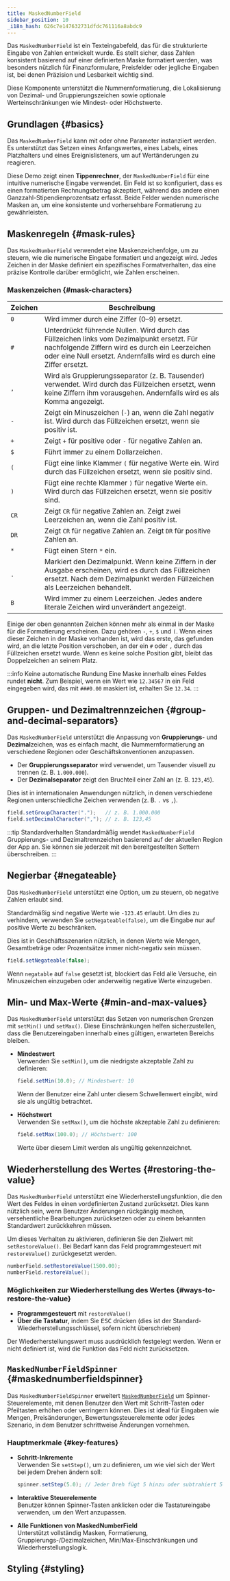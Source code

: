 ```yaml
---
title: MaskedNumberField
sidebar_position: 10
_i18n_hash: 626c7e147632731dfdc761116a8abdc9
---
```

<DocChip chip='shadow' />
<DocChip chip='name' label="dwc-numberfield" />
<DocChip chip='since' label='24.10' />
<JavadocLink type="foundation" location="com/webforj/component/field/MaskedNumberField" top='true'/>

Das `MaskedNumberField` ist ein Texteingabefeld, das für die strukturierte Eingabe von Zahlen entwickelt wurde. Es stellt sicher, dass Zahlen konsistent basierend auf einer definierten Maske formatiert werden, was besonders nützlich für Finanzformulare, Preisfelder oder jegliche Eingaben ist, bei denen Präzision und Lesbarkeit wichtig sind.

Diese Komponente unterstützt die Nummernformatierung, die Lokalisierung von Dezimal- und Gruppierungszeichen sowie optionale Werteinschränkungen wie Mindest- oder Höchstwerte.

## Grundlagen {#basics}

Das `MaskedNumberField` kann mit oder ohne Parameter instanziiert werden. Es unterstützt das Setzen eines Anfangswertes, eines Labels, eines Platzhalters und eines Ereignislisteners, um auf Wertänderungen zu reagieren.

Diese Demo zeigt einen **Tippenrechner**, der `MaskedNumberField` für eine intuitive numerische Eingabe verwendet. Ein Feld ist so konfiguriert, dass es einen formatierten Rechnungsbetrag akzeptiert, während das andere einen Ganzzahl-Stipendienprozentsatz erfasst. Beide Felder wenden numerische Masken an, um eine konsistente und vorhersehbare Formatierung zu gewährleisten.

<ComponentDemo 
path='/webforj/maskednumberfield?' 
javaE='https://raw.githubusercontent.com/webforj/webforj-documentation/refs/heads/main/src/main/java/com/webforj/samples/views/fields/maskednumberfield/MaskedNumberFieldView.java'
height = '270px'
/>

## Maskenregeln {#mask-rules}

Das `MaskedNumberField` verwendet eine Maskenzeichenfolge, um zu steuern, wie die numerische Eingabe formatiert und angezeigt wird. 
Jedes Zeichen in der Maske definiert ein spezifisches Formatverhalten, das eine präzise Kontrolle darüber ermöglicht, wie Zahlen erscheinen.

### Maskenzeichen {#mask-characters}

| Zeichen   | Beschreibung |
|-----------|-------------|
| `0`       | Wird immer durch eine Ziffer (0–9) ersetzt. |
| `#`       | Unterdrückt führende Nullen. Wird durch das Füllzeichen links vom Dezimalpunkt ersetzt. Für nachfolgende Ziffern wird es durch ein Leerzeichen oder eine Null ersetzt. Andernfalls wird es durch eine Ziffer ersetzt. |
| `,`       | Wird als Gruppierungsseparator (z. B. Tausender) verwendet. Wird durch das Füllzeichen ersetzt, wenn keine Ziffern ihm vorausgehen. Andernfalls wird es als Komma angezeigt. |
| `-`       | Zeigt ein Minuszeichen (`-`) an, wenn die Zahl negativ ist. Wird durch das Füllzeichen ersetzt, wenn sie positiv ist. |
| `+`       | Zeigt `+` für positive oder `-` für negative Zahlen an. |
| `$`       | Führt immer zu einem Dollarzeichen. |
| `(`       | Fügt eine linke Klammer `(` für negative Werte ein. Wird durch das Füllzeichen ersetzt, wenn sie positiv sind. |
| `)`       | Fügt eine rechte Klammer `)` für negative Werte ein. Wird durch das Füllzeichen ersetzt, wenn sie positiv sind. |
| `CR`      | Zeigt `CR` für negative Zahlen an. Zeigt zwei Leerzeichen an, wenn die Zahl positiv ist. |
| `DR`      | Zeigt `CR` für negative Zahlen an. Zeigt `DR` für positive Zahlen an. |
| `*`       | Fügt einen Stern `*` ein. |
| `.`       | Markiert den Dezimalpunkt. Wenn keine Ziffern in der Ausgabe erscheinen, wird es durch das Füllzeichen ersetzt. Nach dem Dezimalpunkt werden Füllzeichen als Leerzeichen behandelt. |
| `B`       | Wird immer zu einem Leerzeichen. Jedes andere literale Zeichen wird unverändert angezeigt. |

Einige der oben genannten Zeichen können mehr als einmal in der Maske für die Formatierung erscheinen. Dazu gehören `-`, `+`, `$` und `(`. Wenn eines dieser Zeichen in der Maske vorhanden ist, wird das erste, das gefunden wird, an die letzte Position verschoben, an der ein `#` oder `,` durch das Füllzeichen ersetzt wurde. Wenn es keine solche Position gibt, bleibt das Doppelzeichen an seinem Platz.

:::info Keine automatische Rundung
Eine Maske innerhalb eines Feldes rundet **nicht**. Zum Beispiel, wenn ein Wert wie `12.34567` in ein Feld eingegeben wird, das mit `###0.00` maskiert ist, erhalten Sie `12.34`.
:::

## Gruppen- und Dezimaltrennzeichen {#group-and-decimal-separators}

Das `MaskedNumberField` unterstützt die Anpassung von **Gruppierungs**- und **Dezimal**zeichen, was es einfach macht, die Nummernformatierung an verschiedene Regionen oder Geschäftskonventionen anzupassen.

- Der **Gruppierungsseparator** wird verwendet, um Tausender visuell zu trennen (z. B. `1.000.000`).
- Der **Dezimalseparator** zeigt den Bruchteil einer Zahl an (z. B. `123,45`).

Dies ist in internationalen Anwendungen nützlich, in denen verschiedene Regionen unterschiedliche Zeichen verwenden (z. B. `.` vs `,`).

```java
field.setGroupCharacter(".");   // z. B. 1.000.000
field.setDecimalCharacter(","); // z. B. 123,45
```

:::tip Standardverhalten
Standardmäßig wendet `MaskedNumberField` Gruppierungs- und Dezimaltrennzeichen basierend auf der aktuellen Region der App an. Sie können sie jederzeit mit den bereitgestellten Settern überschreiben.
:::

## Negierbar {#negateable}

Das `MaskedNumberField` unterstützt eine Option, um zu steuern, ob negative Zahlen erlaubt sind.

Standardmäßig sind negative Werte wie `-123.45` erlaubt. Um dies zu verhindern, verwenden Sie `setNegateable(false)`, um die Eingabe nur auf positive Werte zu beschränken.

Dies ist in Geschäftsszenarien nützlich, in denen Werte wie Mengen, Gesamtbeträge oder Prozentsätze immer nicht-negativ sein müssen.

```java
field.setNegateable(false);
```

Wenn `negatable` auf `false` gesetzt ist, blockiert das Feld alle Versuche, ein Minuszeichen einzugeben oder anderweitig negative Werte einzugeben.

<ComponentDemo 
path='/webforj/maskednumnegatable/?' 
javaE='https://raw.githubusercontent.com/webforj/webforj-documentation/refs/heads/main/src/main/java/com/webforj/samples/views/fields/maskednumberfield/MaskedNumNegatableView.java'
height = '150px'
/>

## Min- und Max-Werte {#min-and-max-values}

Das `MaskedNumberField` unterstützt das Setzen von numerischen Grenzen mit `setMin()` und `setMax()`. 
Diese Einschränkungen helfen sicherzustellen, dass die Benutzereingaben innerhalb eines gültigen, erwarteten Bereichs bleiben.

- **Mindestwert**  
  Verwenden Sie `setMin()`, um die niedrigste akzeptable Zahl zu definieren:

  ```java
  field.setMin(10.0); // Mindestwert: 10
  ```

  Wenn der Benutzer eine Zahl unter diesem Schwellenwert eingibt, wird sie als ungültig betrachtet.

- **Höchstwert**  
  Verwenden Sie `setMax()`, um die höchste akzeptable Zahl zu definieren:

  ```java
  field.setMax(100.0); // Höchstwert: 100
  ```

  Werte über diesem Limit werden als ungültig gekennzeichnet.

## Wiederherstellung des Wertes {#restoring-the-value}

Das `MaskedNumberField` unterstützt eine Wiederherstellungsfunktion, die den Wert des Feldes in einen vordefinierten Zustand zurücksetzt. 
Dies kann nützlich sein, wenn Benutzer Änderungen rückgängig machen, versehentliche Bearbeitungen zurücksetzen oder zu einem bekannten Standardwert zurückkehren müssen.

Um dieses Verhalten zu aktivieren, definieren Sie den Zielwert mit `setRestoreValue()`. 
Bei Bedarf kann das Feld programmgesteuert mit `restoreValue()` zurückgesetzt werden.

```java
numberField.setRestoreValue(1500.00);
numberField.restoreValue();
```

### Möglichkeiten zur Wiederherstellung des Wertes {#ways-to-restore-the-value}

- **Programmgesteuert** mit `restoreValue()`
- **Über die Tastatur**, indem Sie <kbd>ESC</kbd> drücken (dies ist der Standard-Wiederherstellungsschlüssel, sofern nicht überschrieben)

Der Wiederherstellungswert muss ausdrücklich festgelegt werden. Wenn er nicht definiert ist, wird die Funktion das Feld nicht zurücksetzen.

<ComponentDemo 
path='/webforj/maskednumrestore?' 
javaE='https://raw.githubusercontent.com/webforj/webforj-documentation/refs/heads/main/src/main/java/com/webforj/samples/views/fields/maskednumberfield/MaskedNumRestoreView.java'
height = '150px'
/>

## `MaskedNumberFieldSpinner` {#maskednumberfieldspinner}

Das `MaskedNumberFieldSpinner` erweitert [`MaskedNumberField`](#basics) um Spinner-Steuerelemente, mit denen Benutzer den Wert mit Schritt-Tasten oder Pfeiltasten erhöhen oder verringern können. 
Dies ist ideal für Eingaben wie Mengen, Preisänderungen, Bewertungssteuerelemente oder jedes Szenario, in dem Benutzer schrittweise Änderungen vornehmen.

<ComponentDemo 
path='/webforj/maskednumspinner?' 
javaE='https://raw.githubusercontent.com/webforj/webforj-documentation/refs/heads/main/src/main/java/com/webforj/samples/views/fields/maskednumberfield/MaskedNumSpinnerView.java'
height = '120px'
/>

### Hauptmerkmale {#key-features}

- **Schritt-Inkremente**  
  Verwenden Sie `setStep()`, um zu definieren, um wie viel sich der Wert bei jedem Drehen ändern soll:

  ```java
  spinner.setStep(5.0); // Jeder Dreh fügt 5 hinzu oder subtrahiert 5
  ```

- **Interaktive Steuerelemente**  
  Benutzer können Spinner-Tasten anklicken oder die Tastatureingabe verwenden, um den Wert anzupassen.

- **Alle Funktionen von MaskedNumberField**  
  Unterstützt vollständig Masken, Formatierung, Gruppierungs-/Dezimalzeichen, Min/Max-Einschränkungen und Wiederherstellungslogik.

## Styling {#styling}

<TableBuilder name="MaskedNumberField" />
